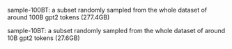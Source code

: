 sample-100BT: a subset randomly sampled from the whole dataset of around 100B gpt2 tokens (277.4GB)

sample-10BT: a subset randomly sampled from the whole dataset of around 10B gpt2 tokens (27.6GB)
